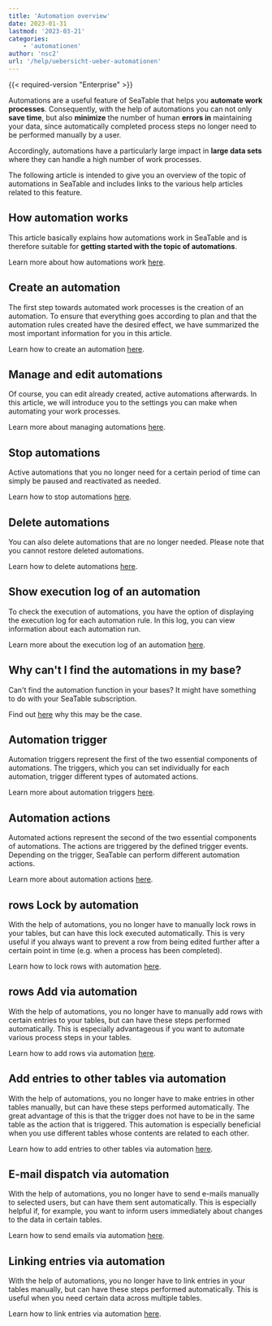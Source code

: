 ```yaml
---
title: 'Automation overview'
date: 2023-01-31
lastmod: '2023-03-21'
categories:
    - 'automationen'
author: 'nsc2'
url: '/help/uebersicht-ueber-automationen'
---
```


{{< required-version "Enterprise" >}}

Automations are a useful feature of SeaTable that helps you **automate work processes**. Consequently, with the help of automations you can not only **save time**, but also **minimize** the number of human **errors in** maintaining your data, since automatically completed process steps no longer need to be performed manually by a user.

Accordingly, automations have a particularly large impact in **large data sets** where they can handle a high number of work processes.

The following article is intended to give you an overview of the topic of automations in SeaTable and includes links to the various help articles related to this feature.

## How automation works

This article basically explains how automations work in SeaTable and is therefore suitable for **getting started with the topic of automations**.

Learn more about how automations work [here](https://seatable.io/en/docs/arbeiten-mit-automationen/funktionsweise-von-automationen/).

## Create an automation

The first step towards automated work processes is the creation of an automation. To ensure that everything goes according to plan and that the automation rules created have the desired effect, we have summarized the most important information for you in this article.

Learn how to create an automation [here](https://seatable.io/en/docs/arbeiten-mit-automationen/anlegen-einer-automation/).

## Manage and edit automations

Of course, you can edit already created, active automations afterwards. In this article, we will introduce you to the settings you can make when automating your work processes.

Learn more about managing automations [here](https://seatable.io/en/docs/arbeiten-mit-automationen/automationen-verwalten-und-bearbeiten/).

## Stop automations

Active automations that you no longer need for a certain period of time can simply be paused and reactivated as needed.

Learn how to stop automations [here](https://seatable.io/en/docs/arbeiten-mit-automationen/automationen-stoppen/).

## Delete automations

You can also delete automations that are no longer needed. Please note that you cannot restore deleted automations.

Learn how to delete automations [here](https://seatable.io/en/docs/arbeiten-mit-automationen/automationen-loeschen/).

## Show execution log of an automation

To check the execution of automations, you have the option of displaying the execution log for each automation rule. In this log, you can view information about each automation run.

Learn more about the execution log of an automation [here](https://seatable.io/en/docs/arbeiten-mit-automationen/ausfuehrungslog-einer-automation-anzeigen/).

## Why can't I find the automations in my base?

Can't find the automation function in your bases? It might have something to do with your SeaTable subscription.

Find out [here](https://seatable.io/en/docs/arbeiten-mit-automationen/warum-finde-ich-in-meiner-base-die-automationen-nicht/) why this may be the case.

## Automation trigger

Automation triggers represent the first of the two essential components of automations. The triggers, which you can set individually for each automation, trigger different types of automated actions.

Learn more about automation triggers [here](https://seatable.io/en/docs/arbeiten-mit-automationen/automations-trigger/).

## Automation actions

Automated actions represent the second of the two essential components of automations. The actions are triggered by the defined trigger events. Depending on the trigger, SeaTable can perform different automation actions.

Learn more about automation actions [here](https://seatable.io/en/docs/arbeiten-mit-automationen/automations-aktionen/).

## rows Lock by automation

With the help of automations, you no longer have to manually lock rows in your tables, but can have this lock executed automatically. This is very useful if you always want to prevent a row from being edited further after a certain point in time (e.g. when a process has been completed).

Learn how to lock rows with automation [here](https://seatable.io/en/docs/beispiele-fuer-automationen/zeilen-per-automation-sperren/).

## rows Add via automation

With the help of automations, you no longer have to manually add rows with certain entries to your tables, but can have these steps performed automatically. This is especially advantageous if you want to automate various process steps in your tables.

Learn how to add rows via automation [here](https://seatable.io/en/docs/beispiel-automationen/zeilen-per-automation-hinzufuegen/).

## Add entries to other tables via automation

With the help of automations, you no longer have to make entries in other tables manually, but can have these steps performed automatically. The great advantage of this is that the trigger does not have to be in the same table as the action that is triggered. This automation is especially beneficial when you use different tables whose contents are related to each other.

Learn how to add entries to other tables via automation [here](https://seatable.io/en/docs/beispiel-automationen/eintraege-in-andere-tabellen-per-automation-hinzufuegen/).

## E-mail dispatch via automation

With the help of automations, you no longer have to send e-mails manually to selected users, but can have them sent automatically. This is especially helpful if, for example, you want to inform users immediately about changes to the data in certain tables.

Learn how to send emails via automation [here](https://seatable.io/en/docs/beispiel-automationen/e-mail-versand-per-automation/).

## Linking entries via automation

With the help of automations, you no longer have to link entries in your tables manually, but can have these steps performed automatically. This is useful when you need certain data across multiple tables.

Learn how to link entries via automation [here](https://seatable.io/en/docs/beispiele-fuer-automationen/verlinken-von-eintraegen-per-automation/).
